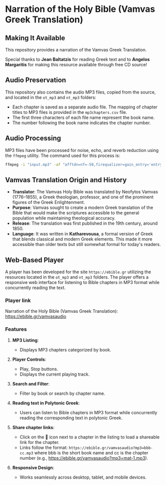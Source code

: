 # Narration of the Holy Bible (Vamvas Greek Translation)

## Making It Available

This repository provides a narration of the Vamvas Greek Translation.

Special thanks to **Jean Baltatzis** for reading Greek text and to **Angelos Margaritis** for making this resource available through free CD source!

## Audio Preservation

This repository also contains the audio MP3 files, copied from the source, and located in the `ot_mp3` and `nt_mp3` folders:

- Each chapter is saved as a separate audio file. The mapping of chapter titles to MP3 files is provided in the `mp3chapters.csv` file.
- The first three characters of each file name represent the book name.
- The number following the book name indicates the chapter number.

## Audio Processing

MP3 files have been processed for noise, echo, and reverb reduction using the `ffmpeg` utility. The command used for this process is:

```bash
ffmpeg -i "input.mp3" -af "afftdn=nf=-50,firequalizer=gain_entry='entry(60,-12);entry(120,-10);entry(250,-8)'" "output.mp3"
```

## Vamvas Translation Origin and History

- **Translator**: The Vamvas Holy Bible was translated by Neofytos Vamvas (1776–1855), a Greek theologian, professor, and one of the prominent figures of the Greek Enlightenment.
- **Purpose**: Vamvas sought to create a modern Greek translation of the Bible that would make the scriptures accessible to the general population while maintaining theological accuracy.
- **Release**: The translation was first published in the 19th century, around 1850.
- **Language**: It was written in **Katharevousa**, a formal version of Greek that blends classical and modern Greek elements. This made it more accessible than older texts but still somewhat formal for today's readers.

## Web-Based Player

A player has been developed for the site `https://ebible.gr` utilizing the resources located in the `ot_mp3` and `nt_mp3` folders. The player offers a responsive web interface for listening to Bible chapters in MP3 format while concurrently reading the text.

### Player link

Narration of the Holy Bible (Vamvas Greek Translation): <a href="https://ebible.gr/vamvasaudio" target="_blank">https://ebible.gr/vamvasaudio</a>

### Features
1. **MP3 Listing**:
   - Displays MP3 chapters categorized by book.
     
2. **Player Controls**:
   - Play, Stop buttons.
   - Displays the current playing track.

3. **Search and Filter**:
   - Filter by book or search by chapter name.

4. **Reading text in Polytonic Greek**:  
   - Users can listen to Bible chapters in MP3 format while concurrently reading the corresponding text in polytonic Greek.
     
5. **Share chapter links**:
   - Click on the 🔗 icon next to a chapter in the listing to load a shareable link for the chapter.
   - Links follow the format: `https://ebible.gr/vamvasaudio?mp3=bbb-cc.mp3` where bbb is the short book name and cc is the chapter number (e.g., https://ebible.gr/vamvasaudio?mp3=mat-1.mp3).

6. **Responsive Design**:
   - Works seamlessly across desktop, tablet, and mobile devices.
